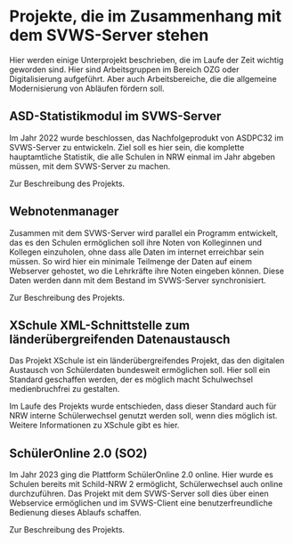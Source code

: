 # Projekte, die im Zusammenhang mit dem SVWS-Server stehen

Hier werden einige Unterprojekt beschrieben, die im Laufe der Zeit wichtig geworden sind.
Hier sind Arbeitsgruppen im Bereich OZG oder Digitalisierung aufgeführt.
Aber auch Arbeitsbereiche, die die allgemeine Modernisierung von Abläufen fördern soll.

## ASD-Statistikmodul im SVWS-Server

Im Jahr 2022 wurde beschlossen, das Nachfolgeprodukt von ASDPC32 im SVWS-Server zu entwickeln.
Ziel soll es hier sein, die komplette hauptamtliche Statistik, die alle Schulen in NRW einmal im Jahr abgeben müssen, 
mit dem SVWS-Server zu machen.

Zur Beschreibung des Projekts.

## Webnotenmanager

Zusammen mit dem SVWS-Server wird parallel ein Programm entwickelt, das es den Schulen ermöglichen soll ihre Noten
von Kolleginnen und Kollegen einzuholen, ohne dass alle Daten im internet erreichbar sein müssen.
So wird hier ein minimale Teilmenge der Daten auf einem Webserver gehostet, wo die Lehrkräfte ihre Noten eingeben können.
Diese Daten werden dann mit dem Bestand im SVWS-Server synchronisiert. 

Zur Beschreibung des Projekts.

## XSchule XML-Schnittstelle zum länderübergreifenden Datenaustausch

Das Projekt XSchule ist ein länderübergreifendes Projekt, das den digitalen Austausch von Schülerdaten bundesweit ermöglichen soll.
Hier soll ein Standard geschaffen werden, der es möglich macht Schulwechsel medienbruchfrei zu gestalten.

Im Laufe des Projekts wurde entschieden, dass dieser Standard auch für NRW interne Schülerwechsel genutzt werden soll, wenn dies möglich ist.
Weitere Informationen zu XSchule gibt es hier.

## SchülerOnline 2.0 (SO2)

Im Jahr 2023 ging die Plattform SchülerOnline 2.0 online. Hier wurde es Schulen bereits mit Schild-NRW 2 ermöglicht, Schülerwechsel auch online durchzuführen.
Das Projekt mit dem SVWS-Server soll dies über einen Webservice ermöglichen und im SVWS-Client eine benutzerfreundliche Bedienung dieses Ablaufs schaffen.

Zur Beschreibung des Projekts.